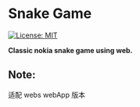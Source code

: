 # Snake Game

[![License: MIT](https://img.shields.io/badge/License-MIT-yellow.svg)](LICENSE.md)

**Classic nokia snake game using web.**

## Note:

适配 webs  webApp 版本